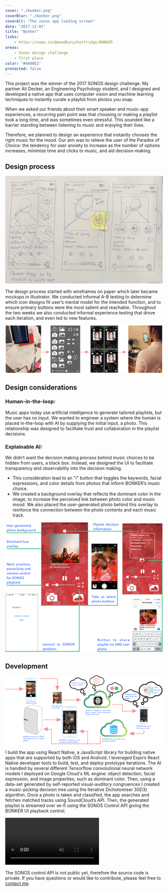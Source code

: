 ```yaml
---
cover: "./bonker.png"
coverBlur: "./bonker.png"
coverAlt: "The sonos app loading screen"
date: "2017-12-01"
title: "Bonker"
links:
    - https://expo.io/@woodburyshortridge/BONKER
areas:
    - Sonos design challenge
    - first place
color: "#4A90E2"
protected: false
---
```

This project was the winner of the 2017 SONOS design challenge. My partner Ali Decker, an Engineering Psychology student, and I designed and developed a native app that uses computer vision and machine learning techniques to instantly curate a playlist from photos you snap.

When we asked our friends about their smart speaker and music-app experiences, a recurring pain point was that choosing or making a playlist took a long time, and was sometimes even stressful. This sounded like a barrier standing between listening to music and enjoying their lives.

Therefore, we planned to design an experience that instantly chooses the right music for the mood. Our aim was to relieve the user of the Paradox of Choice: the tendency for user anxiety to increase as the number of options increases, minimize time and clicks to music, and aid decision-making.

## Design process

![](./bonker-sketch.jpg)

The design process started with wireframes on paper which later became mockups in Illustrator. We conducted informal A-B testing to determine which icon designs fit user’s mental model for the intended function, and to ensure primary buttons were the most salient and reachable. Throughout the two weeks we also conducted informal experience testing that drove each iteration, and even led to new features.

![](./bonker-design.png)

## Design considerations

### Human-in-the-loop:

Music apps today use artificial intelligence to generate tailored playlists, but the user has no input. We wanted to engineer a system where the human is placed in-the-loop with AI by supplying the initial input, a photo. This relationship was designed to facilitate trust and collaboration in the playlist decisions.

### Explainable AI:

We didn’t want the decision making process behind music choices to be hidden from users, a black box. Instead, we designed the UI to facilitate transparency and observability into the decision making.

- This consideration lead to an "i" button that toggles the keywords, facial expressions, and color details from photos that inform BONKER’s music choice.
- We created a background overlay that reflects the dominant color in the image, to increase the perceived link between photo color and music mood. We also placed the user-generated photo behind this overlay to reinforce the connection between the photo contents and each music track.

![](./bonker-flow.png)

## Development

![](./bonker-tech.png)

I build the app using React Native, a JavaScript library for building native apps that are supported by both iOS and Android. I leveraged Expo’s React Native developer tools to build, test, and deploy prototype iterations. The AI is handled by several different Tensorflow convolutional neural network models I deployed on Google Cloud's ML engine: object detection, facial expression, and image properties, such as dominant color. Then, using a data-set generated by self-reported visual-auditory congruences I created a music-picking decision tree using the Iterative Dichotomiser 3(ID3) algorithm. Once a photo is taken and classified, the app searches and fetches matched tracks using SoundCloud’s API. Then, the generated playlist is streamed over wi-fi using the SONOS Control API giving the BONKER UI playback control.

<video controls>
  <source src="https://github.com/WoodburyShortridge/woodburyshortridge.github.io/blob/master/source/content/projects/2017-12-01/bonker-vid.mov?raw=true" type="video/mp4">
Your browser does not support the video tag.
</video>

The SONOS control API is not public yet, therefore the source code is private. If you have questions or would like to contribute, please feel free to [contact me](mailto:whshortridge@gmail.com).
